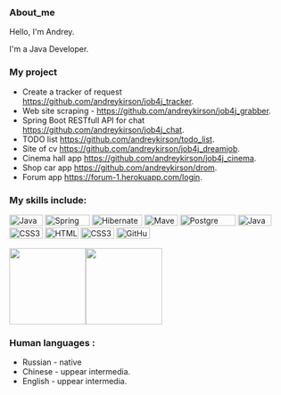 ### About_me

Hello, I'm Andrey. 

I'm a Java Developer.

### My project

- Create a tracker of request https://github.com/andreykirson/job4j_tracker.
- Web site scraping - https://github.com/andreykirson/job4j_grabber.
- Spring Boot RESTfull API for chat https://github.com/andreykirson/job4j_chat.
- TODO list https://github.com/andreykirson/todo_list.
- Site of cv https://github.com/andreykirson/job4j_dreamjob.
- Cinema hall app https://github.com/andreykirson/job4j_cinema.
- Shop car app https://github.com/andreykirson/drom.
- Forum app https://forum-1.herokuapp.com/login.


### My skills include:

<a href="https://camo.githubusercontent.com/22f7126df1dffab378e3330e065fa7548f49473ac679b7932ac2e2b1b93e17c6/68747470733a2f2f696d672e736869656c64732e696f2f62616467652f4a6176612d253345253344253230382d6f72616e6765" target="_blank"><img src="https://camo.githubusercontent.com/22f7126df1dffab378e3330e065fa7548f49473ac679b7932ac2e2b1b93e17c6/68747470733a2f2f696d672e736869656c64732e696f2f62616467652f4a6176612d253345253344253230382d6f72616e6765" alt="Java" style="width: 60px; height: 20px;" width="60" height="20" /></a></h1> <a href="https://camo.githubusercontent.com/9fc04526c2f5222e3abeda6fe6cad6cdf4647d7af3d0913495ab2ecb5533f847/68747470733a2f2f696d672e736869656c64732e696f2f62616467652f537072696e672d253345253344253230352e302d677265656e" target="_blank"><img src="https://camo.githubusercontent.com/9fc04526c2f5222e3abeda6fe6cad6cdf4647d7af3d0913495ab2ecb5533f847/68747470733a2f2f696d672e736869656c64732e696f2f62616467652f537072696e672d253345253344253230352e302d677265656e" alt="Spring" style="width: 80px; height: 20px;" width="80" height="20" /></a></h1> <a href="https://camo.githubusercontent.com/4fa0c04604af1f8bc2d8de18bb9b0100f7a45a994df212097047e28fbf29e66a/68747470733a2f2f696d672e736869656c64732e696f2f62616467652f48696265726e6174652d253345253344253230352e302d79656c6c6f77" target="_blank"><img src="https://camo.githubusercontent.com/4fa0c04604af1f8bc2d8de18bb9b0100f7a45a994df212097047e28fbf29e66a/68747470733a2f2f696d672e736869656c64732e696f2f62616467652f48696265726e6174652d253345253344253230352e302d79656c6c6f77" alt="Hibernate" style="width: 90px; height: 20px;" width="90" height="20" /></a></h1> <a href="https://camo.githubusercontent.com/4886da20dce958a98bc852be5386f2a973f771ee4378bfdc4d2006e3bf3988af/68747470733a2f2f696d672e736869656c64732e696f2f62616467652f4d6176656e2d332d726564" target="_blank"><img src="https://camo.githubusercontent.com/4886da20dce958a98bc852be5386f2a973f771ee4378bfdc4d2006e3bf3988af/68747470733a2f2f696d672e736869656c64732e696f2f62616467652f4d6176656e2d332d726564" alt="Maven" style="width: 60px; height: 20px;" width="60" height="20" /></a></h1> <a href="https://camo.githubusercontent.com/054130fd061a76727e34edc657039b84da03dcc1e0155cc943c2becc11a00e0c/68747470733a2f2f696d672e736869656c64732e696f2f62616467652f506f737467726553514c2d253345253344253230392d626c7565" target="_blank"> </a></h1> <img src="https://camo.githubusercontent.com/054130fd061a76727e34edc657039b84da03dcc1e0155cc943c2becc11a00e0c/68747470733a2f2f696d672e736869656c64732e696f2f62616467652f506f737467726553514c2d253345253344253230392d626c7565" alt="Postgre SQL" style="width: 100px; height: 20px;" width="100" height="20" /> </a></h1>
<img src="https://img.shields.io/badge/JavaScript-282C34?logo=javascript&logoColor=F7DF1E" alt="JavaScript" title="JavaScript" style="width: 60px; height: 20px;" width="60" height="20"/> <img src="https://img.shields.io/badge/CSS3-282C34?logo=css3&logoColor=1572B6" alt="CSS3 logo" title="CSS3" style="width: 60px; height: 20px;" width="60" height="20" />
<img src="https://img.shields.io/badge/HTML5-282C34?logo=html5&logoColor=E34F26" alt="HTML5 logo" title="HTML5" style="width: 60px; height: 20px;" width="60" height="20"/> <img src="https://img.shields.io/badge/CSS3-282C34?logo=css3&logoColor=1572B6" alt="CSS3 logo" title="CSS3" style="width: 60px; height: 20px;" width="60" height="20" /> <a href="https://github.com/andreykirson" target="_blank"> <img src="https://raw.githubusercontent.com/Thomas-George-T/Thomas-George-T/master/assets/git.svg" alt="GitHub" style="width: 60px; height: 20px;" width="60" height="20" /><a href="https://camo.githubusercontent.com/3d81e0bd1de3f21ab2ffffb9abfd0165286edfbeec2e969f1c61d45d5c320cfd/68747470733a2f2f696d672e736869656c64732e696f2f62616467652f5472617669732d43492d737563636573" target="_blank"/>


<img height="137px" src="https://github-readme-stats.vercel.app/api?username=andreykirson&hide_title=true&hide_border=true&show_icons=true&include_all_commits=true&count_private=true&line_height=21&text_color=000&icon_color=000&bg_color=0,ea6161,ffc64d,fffc4d,52fa5a&theme=graywhite" /><!-- wi*quL3fcV --><img height="137px" src="https://github-readme-stats.vercel.app/api/top-langs/?username=andreykirson&hide=html&hide_title=true&hide_border=true&layout=compact&langs_count=7&exclude_repo=comp426,Redventures-Movie-Quotes&text_color=000&icon_color=fff&bg_color=0,52fa5a,4dfcff,c64dff&theme=graywhite" /></a>

  
### Human languages :
 - Russian - native
 - Chinese - uppear intermedia.
 - English - uppear intermedia.  

  
  
  






